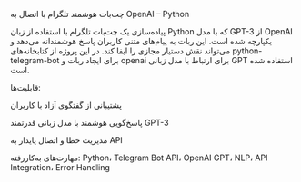 چت‌بات هوشمند تلگرام با اتصال به OpenAI – Python

پیاده‌سازی یک چت‌بات تلگرام با استفاده از زبان Python که با مدل GPT-3 از OpenAI یکپارچه شده است.
 این ربات به پیام‌های متنی کاربران پاسخ هوشمندانه می‌دهد و می‌تواند نقش دستیار مجازی را ایفا کند. 
در این پروژه از کتابخانه‌های python-telegram-bot برای ایجاد ربات و openai برای ارتباط با مدل زبانی GPT استفاده شده است.

قابلیت‌ها:

پشتیبانی از گفتگوی آزاد با کاربران

پاسخ‌گویی هوشمند با مدل زبانی قدرتمند GPT-3

مدیریت خطا و اتصال پایدار به API

مهارت‌های به‌کاررفته:
Python، Telegram Bot API، OpenAI GPT، NLP، API Integration، Error Handling
